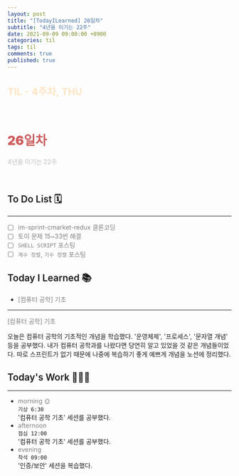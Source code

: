 ```yaml
---
layout: post
title: "[TodayILearned] 26일차"
subtitle: "4년을 이기는 22주"
date: 2021-09-09 09:00:00 +0900
categories: til
tags: til
comments: true
published: true
---
```


## <span style="color:Bisque;font-size: 22px">TIL - 4주차, THU</span>

<br />

# **<span style="font-weight:900;color:indianred">26일차</span>**

**<span style="color:lightgray">4년을 이기는 22주</span>**

<br />

## <span style="font-weight:600">To Do List</span> 🗓

---

- [ ] <span style="color:gray">im-sprint-cmarket-redux 클론코딩</span>
- [ ] <span style="color:gray">토이 문제 15~33번 해결</span>
- [ ] <span style="color:gray">`SHELL SCRIPT` 포스팅</span>
- [ ] <span style="color:gray">`계수 정렬`, `기수 정렬` 포스팅</span>

## <span style="font-weight:600">Today I Learned</span> 📚

- <span style="color:gray">[컴퓨터 공학] 기초</span>

---

<span style="color:gray">[컴퓨터 공학] 기초</span>

오늘은 컴퓨터 공학의 기초적인 개념을 학습했다. '운영체제', '프로세스', '문자열 개념' 등을 공부했다. 내가 컴퓨터 공학과를 나왔다면 당연히 알고 있었을 것 같은 개념들이었다. 따로 스프린트가 없기 때문에 나중에 복습하기 좋게 예쁘게 개념을 노션에 정리했다.

## <span style="font-weight:600">Today's Work</span> 🧗🏻‍♂️

---

- <span style="color:gray">morning 🌞</span> <br>
  `기상 6:30` <br>
  '컴퓨터 공학 기초' 세션를 공부했다.
- <span style="color:gray">afternoon</span> <br>
  `점심 12:00`<br>
  '컴퓨터 공학 기초' 세션를 공부했다.
- <span style="color:gray">evening</span> <br>
  `착석 09:00`<br>
  '인증/보안' 세션을 복습했다.
